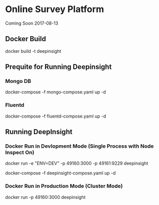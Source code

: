 # Online Survey Platform
Coming Soon
2017-08-13

## Docker Build
docker build -t deepinsight

## Prequite for Running Deepinsight
### Mongo DB
docker-compose -f mongo-compose.yaml up -d

### Fluentd
docker-compose -f fluentd-compose.yaml up -d

## Running DeepInsight
### Docker Run in Devlopment Mode (Single Process with Node Inspect On)
docker run -e "ENV=DEV" -p 49160:3000 -p 49161:9229 deepinsight

docker-compose -f deepinsight-compose.yaml up -d

### Docker Run in Production Mode (Cluster Mode)
docker run -p 49160:3000 deepinsight
